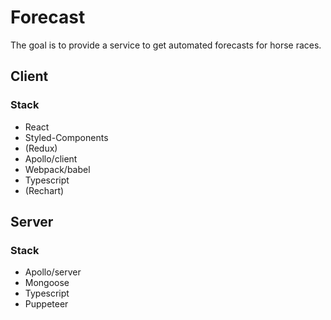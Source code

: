 # Forecast

The goal is to provide a service to get automated forecasts for horse races.

## Client

### Stack

- React
- Styled-Components
- (Redux)
- Apollo/client
- Webpack/babel
- Typescript
- (Rechart)

## Server

### Stack

- Apollo/server
- Mongoose
- Typescript
- Puppeteer
